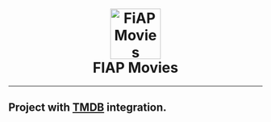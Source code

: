 <h1 align="center">
  <img src="https://www.nicepng.com/png/full/762-7623138_icon-movie-play-card-png-and-vector-image.png" alt="FiAP Movies" width="100px">
  <br>
  FIAP Movies
</h1>

---

## Project with [TMDB](https://www.themoviedb.org/?language=pt-BR) integration.
